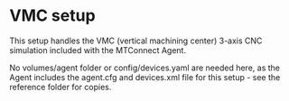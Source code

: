 # VMC setup

This setup handles the VMC (vertical machining center) 3-axis CNC simulation included with the MTConnect Agent.

No volumes/agent folder or config/devices.yaml are needed here, as the Agent includes the agent.cfg and devices.xml file for this setup - see the reference folder for copies.
